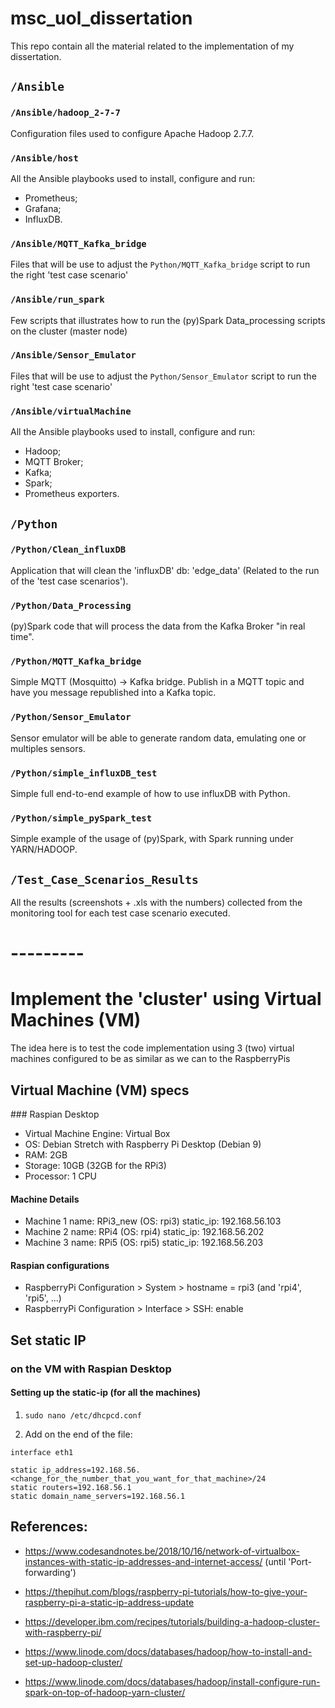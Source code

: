 # msc_uol_dissertation

This repo contain all the material related to the implementation of my dissertation.

## ```/Ansible```

### ```/Ansible/hadoop_2-7-7```

Configuration files used to configure Apache Hadoop 2.7.7.

### ```/Ansible/host```

All the Ansible playbooks used to install, configure and run:

- Prometheus;
- Grafana;
- InfluxDB.

### ```/Ansible/MQTT_Kafka_bridge```

Files that will be use to adjust the ```Python/MQTT_Kafka_bridge``` script to run the right 'test case scenario'

### ```/Ansible/run_spark```

Few scripts that illustrates how to run the (py)Spark Data_processing scripts on the cluster (master node)

### ```/Ansible/Sensor_Emulator```

Files that will be use to adjust the ```Python/Sensor_Emulator``` script to run the right 'test case scenario'

### ```/Ansible/virtualMachine```

All the Ansible playbooks used to install, configure and run:

- Hadoop;
- MQTT Broker;
- Kafka;
- Spark;
- Prometheus exporters.

## ```/Python```

### ```/Python/Clean_influxDB```

Application that will clean the 'influxDB' db: 'edge_data' (Related to the run of the 'test case scenarios').

### ```/Python/Data_Processing```

(py)Spark code that will process the data from the Kafka Broker "in real time".

### ```/Python/MQTT_Kafka_bridge```

Simple MQTT (Mosquitto) -> Kafka bridge. Publish in a MQTT topic and have you message republished into a Kafka topic.

### ```/Python/Sensor_Emulator```

Sensor emulator will be able to generate random data, emulating one or multiples sensors.

### ```/Python/simple_influxDB_test```

Simple full end-to-end example of how to use influxDB with Python.

### ```/Python/simple_pySpark_test```

Simple example of the usage of (py)Spark, with Spark running under YARN/HADOOP.

## ```/Test_Case_Scenarios_Results```

All the results (screenshots + .xls with the numbers) collected from the monitoring tool for each test case scenario executed.

# ---------

# Implement the 'cluster' using Virtual Machines (VM)

The idea here is to test the code implementation using 3 (two) virtual machines configured to be as similar as we can to the RaspberryPis

## Virtual Machine (VM) specs

### Raspian Desktop

- Virtual Machine Engine: Virtual Box
- OS: Debian Stretch with Raspberry Pi Desktop (Debian 9)
- RAM: 2GB
- Storage: 10GB (32GB for the RPi3)
- Processor: 1 CPU

#### Machine Details

- Machine 1 name: RPi3_new (OS: rpi3) static_ip: 192.168.56.103
- Machine 2 name: RPi4 (OS: rpi4) static_ip: 192.168.56.202
- Machine 3 name: RPi5 (OS: rpi5) static_ip: 192.168.56.203

#### Raspian configurations

- RaspberryPi Configuration > System > hostname = rpi3 (and 'rpi4', 'rpi5', ...)
- RaspberryPi Configuration > Interface > SSH: enable

## Set static IP

### on the VM with Raspian Desktop

#### Setting up the static-ip (for all the machines)

1. ```sudo nano /etc/dhcpcd.conf```

2. Add on the end of the file:

```
interface eth1

static ip_address=192.168.56.<change_for_the_number_that_you_want_for_that_machine>/24
static routers=192.168.56.1
static domain_name_servers=192.168.56.1
```

## References:


- https://www.codesandnotes.be/2018/10/16/network-of-virtualbox-instances-with-static-ip-addresses-and-internet-access/ (until 'Port-forwarding')


- https://thepihut.com/blogs/raspberry-pi-tutorials/how-to-give-your-raspberry-pi-a-static-ip-address-update


- https://developer.ibm.com/recipes/tutorials/building-a-hadoop-cluster-with-raspberry-pi/

- https://www.linode.com/docs/databases/hadoop/how-to-install-and-set-up-hadoop-cluster/

- https://www.linode.com/docs/databases/hadoop/install-configure-run-spark-on-top-of-hadoop-yarn-cluster/
